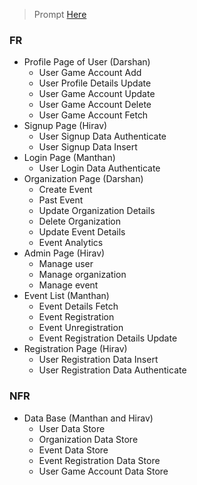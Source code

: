 > Prompt
> [Here](https://chatgpt.com/share/676a39f1-4088-800a-ba14-0675356d6a6b)

### FR

- Profile Page of User (Darshan)
  - User Game Account Add
  - User Profile Details Update
  - User Game Account Update
  - User Game Account Delete
  - User Game Account Fetch
- Signup Page (Hirav)
  - User Signup Data Authenticate
  - User Signup Data Insert
- Login Page (Manthan)
  - User Login Data Authenticate
- Organization Page (Darshan)
  - Create Event
  - Past Event
  - Update Organization Details
  - Delete Organization
  - Update Event Details
  - Event Analytics
- Admin Page (Hirav)
  - Manage user
  - Manage organization
  - Manage event
- Event List (Manthan)
  - Event Details Fetch
  - Event Registration
  - Event Unregistration
  - Event Registration Details Update
- Registration Page (Hirav)
  - User Registration Data Insert
  - User Registration Data Authenticate

### NFR

- Data Base (Manthan and Hirav)
  - User Data Store
  - Organization Data Store
  - Event Data Store
  - Event Registration Data Store
  - User Game Account Data Store
